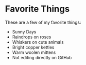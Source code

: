 # Favorite Things

These are a few of my favorite things:

- Sunny Days
- Raindrops on roses
- Whiskers on cute animals
- Bright copper kettles
- Warm woolen mittens
- Not editing directly on GitHub
